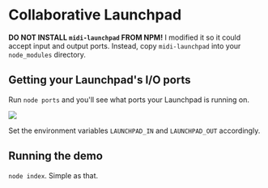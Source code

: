 # Collaborative Launchpad

**DO NOT INSTALL `midi-launchpad` FROM NPM!** I modified it so it could accept input and output ports. Instead, copy `midi-launchpad` into your `node_modules` directory.

## Getting your Launchpad's I/O ports

Run `node ports` and you'll see what ports your Launchpad is running on.

![](http://i.gyazo.com/bef08bf8e9a38e3c9839243e4638a265.png)

Set the environment variables `LAUNCHPAD_IN` and `LAUNCHPAD_OUT` accordingly.

## Running the demo

`node index`. Simple as that.